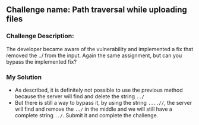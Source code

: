 ## Challenge name: Path traversal while uploading files

### Challenge Description:
The developer became aware of the vulnerability and implemented a fix that removed the ../ from the input. Again the same assignment, but can you bypass the implemented fix?

### My Solution
- As described, it is definitely not possible to use the previous method because the server will find and delete the string `../`
- But there is still a way to bypass it, by using the string `....//`, the server will find and remove the `../` in the middle and we will still have a complete string `../`. Submit it and complete the challenge.